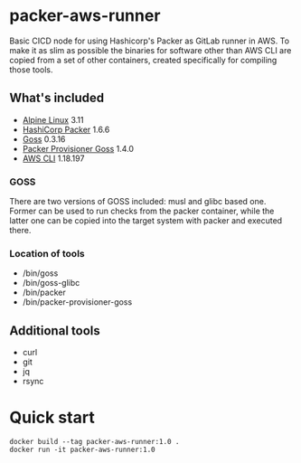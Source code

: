 # packer-aws-runner

Basic CICD node for using Hashicorp's Packer as GitLab runner in AWS. To make it as slim as possible the binaries for software other than AWS CLI are copied from a set of other containers, created specifically for compiling those tools.

## What's included

* [Alpine Linux](https://alpinelinux.org/) 3.11
* [HashiCorp Packer](https://packer.io/) 1.6.6
* [Goss](https://github.com/aelsabbahy/goss/) 0.3.16
* [Packer Provisioner Goss](https://github.com/YaleUniversity/packer-provisioner-goss) 1.4.0
* [AWS CLI](https://aws.amazon.com/cli/) 1.18.197

### GOSS

There are two versions of GOSS included: musl and glibc based one. Former can be used to run checks from the packer container, while the latter one can be copied into the target system with packer and executed there.

### Location of tools

* /bin/goss
* /bin/goss-glibc
* /bin/packer
* /bin/packer-provisioner-goss


## Additional tools

* curl
* git
* jq
* rsync


# Quick start

```
docker build --tag packer-aws-runner:1.0 .
docker run -it packer-aws-runner:1.0
```
